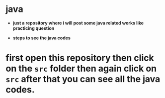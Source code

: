# java 
* **just a repository where i will post some java related works like practicing question**

* **steps to see the java codes**
# first open this repository then click on the `src` folder then again click on `src` after that you can see all the java  codes.
